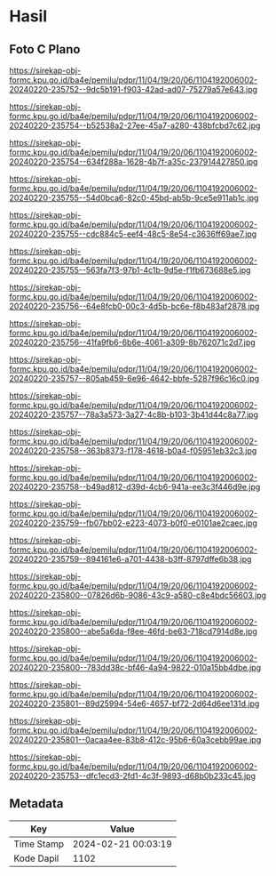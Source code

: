 # Hasil

## Foto C Plano

https://sirekap-obj-formc.kpu.go.id/ba4e/pemilu/pdpr/11/04/19/20/06/1104192006002-20240220-235752--9dc5b191-f903-42ad-ad07-75279a57e643.jpg

https://sirekap-obj-formc.kpu.go.id/ba4e/pemilu/pdpr/11/04/19/20/06/1104192006002-20240220-235754--b52538a2-27ee-45a7-a280-438bfcbd7c62.jpg

https://sirekap-obj-formc.kpu.go.id/ba4e/pemilu/pdpr/11/04/19/20/06/1104192006002-20240220-235754--634f288a-1628-4b7f-a35c-237914427850.jpg

https://sirekap-obj-formc.kpu.go.id/ba4e/pemilu/pdpr/11/04/19/20/06/1104192006002-20240220-235755--54d0bca6-82c0-45bd-ab5b-9ce5e911ab1c.jpg

https://sirekap-obj-formc.kpu.go.id/ba4e/pemilu/pdpr/11/04/19/20/06/1104192006002-20240220-235755--cdc884c5-eef4-48c5-8e54-c3636ff69ae7.jpg

https://sirekap-obj-formc.kpu.go.id/ba4e/pemilu/pdpr/11/04/19/20/06/1104192006002-20240220-235755--563fa7f3-97b1-4c1b-9d5e-f1fb673688e5.jpg

https://sirekap-obj-formc.kpu.go.id/ba4e/pemilu/pdpr/11/04/19/20/06/1104192006002-20240220-235756--64e8fcb0-00c3-4d5b-bc6e-f8b483af2878.jpg

https://sirekap-obj-formc.kpu.go.id/ba4e/pemilu/pdpr/11/04/19/20/06/1104192006002-20240220-235756--41fa9fb6-6b6e-4061-a309-8b762071c2d7.jpg

https://sirekap-obj-formc.kpu.go.id/ba4e/pemilu/pdpr/11/04/19/20/06/1104192006002-20240220-235757--805ab459-6e96-4642-bbfe-5287f96c16c0.jpg

https://sirekap-obj-formc.kpu.go.id/ba4e/pemilu/pdpr/11/04/19/20/06/1104192006002-20240220-235757--78a3a573-3a27-4c8b-b103-3b41d44c8a77.jpg

https://sirekap-obj-formc.kpu.go.id/ba4e/pemilu/pdpr/11/04/19/20/06/1104192006002-20240220-235758--363b8373-f178-4618-b0a4-f05951eb32c3.jpg

https://sirekap-obj-formc.kpu.go.id/ba4e/pemilu/pdpr/11/04/19/20/06/1104192006002-20240220-235758--b49ad812-d39d-4cb6-941a-ee3c3f446d9e.jpg

https://sirekap-obj-formc.kpu.go.id/ba4e/pemilu/pdpr/11/04/19/20/06/1104192006002-20240220-235759--fb07bb02-e223-4073-b0f0-e0101ae2caec.jpg

https://sirekap-obj-formc.kpu.go.id/ba4e/pemilu/pdpr/11/04/19/20/06/1104192006002-20240220-235759--894161e6-a701-4438-b3ff-8797dffe6b38.jpg

https://sirekap-obj-formc.kpu.go.id/ba4e/pemilu/pdpr/11/04/19/20/06/1104192006002-20240220-235800--07826d6b-9086-43c9-a580-c8e4bdc56603.jpg

https://sirekap-obj-formc.kpu.go.id/ba4e/pemilu/pdpr/11/04/19/20/06/1104192006002-20240220-235800--abe5a6da-f8ee-46fd-be63-718cd7914d8e.jpg

https://sirekap-obj-formc.kpu.go.id/ba4e/pemilu/pdpr/11/04/19/20/06/1104192006002-20240220-235800--783dd38c-bf46-4a94-9822-010a15bb4dbe.jpg

https://sirekap-obj-formc.kpu.go.id/ba4e/pemilu/pdpr/11/04/19/20/06/1104192006002-20240220-235801--89d25994-54e6-4657-bf72-2d64d6ee131d.jpg

https://sirekap-obj-formc.kpu.go.id/ba4e/pemilu/pdpr/11/04/19/20/06/1104192006002-20240220-235801--0acaa4ee-83b8-412c-95b6-60a3cebb99ae.jpg

https://sirekap-obj-formc.kpu.go.id/ba4e/pemilu/pdpr/11/04/19/20/06/1104192006002-20240220-235753--dfc1ecd3-2fd1-4c3f-9893-d68b0b233c45.jpg


## Metadata

| Key        | Value               |
| ---------- | ------------------- |
| Time Stamp | 2024-02-21 00:03:19 |
| Kode Dapil | 1102                |




